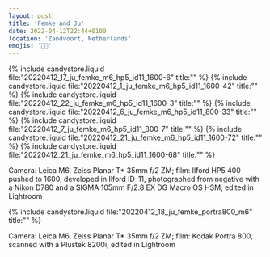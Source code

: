 ```yaml
---
layout: post
title: 'Femke and Ju'
date: 2022-04-12T22:44+0100
location: 'Zandvoort, Netherlands'
emojis: '🔞🔞'
---
```


{% include candystore.liquid file:"20220412_17_ju_femke_m6_hp5_id11_1600-6" title:"" %}
{% include candystore.liquid file:"20220412_1_ju_femke_m6_hp5_id11_1600-42" title:"" %}
{% include candystore.liquid file:"20220412_22_ju_femke_m6_hp5_id11_1600-3" title:"" %}
{% include candystore.liquid file:"20220412_6_ju_femke_m6_hp5_id11_800-33" title:"" %}
{% include candystore.liquid file:"20220412_7_ju_femke_m6_hp5_id11_800-7" title:"" %}
{% include candystore.liquid file:"20220412_21_ju_femke_m6_hp5_id11_1600-72" title:"" %}
{% include candystore.liquid file:"20220412_21_ju_femke_m6_hp5_id11_1600-68" title:"" %}

Camera: Leica M6, Zeiss Planar T\* 35mm f/2 ZM; film: Ilford HP5 400 pushed to 1600, developed in Ilford ID-11, photographed from negative with a Nikon D780 and a SIGMA 105mm F/2.8 EX DG Macro OS HSM, edited in Lightroom

{% include candystore.liquid file:"20220412_18_ju_femke_portra800_m6" title:"" %}

Camera: Leica M6, Zeiss Planar T\* 35mm f/2 ZM; film: Kodak Portra 800, scanned with a Plustek 8200i, edited in Lightroom
